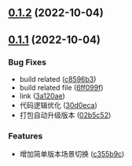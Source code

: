 ## [0.1.2](https://github.com/LanHao0/myArtWorksIn3D/compare/v0.1.1...v0.1.2) (2022-10-04)



## [0.1.1](https://github.com/LanHao0/myArtWorksIn3D/compare/3a120ae6d34d20687ab7041539dece9d98147d2b...v0.1.1) (2022-10-04)


### Bug Fixes

* build related ([c8596b3](https://github.com/LanHao0/myArtWorksIn3D/commit/c8596b3c307301b14b03d2fb9ce016d097f4cf5a))
* build related file ([6ff099f](https://github.com/LanHao0/myArtWorksIn3D/commit/6ff099f8617d1895e167f3abaca2b216ab4e5c4d))
* link ([3a120ae](https://github.com/LanHao0/myArtWorksIn3D/commit/3a120ae6d34d20687ab7041539dece9d98147d2b))
* 代码逻辑优化 ([30d0eca](https://github.com/LanHao0/myArtWorksIn3D/commit/30d0eca3730b95c96b46a0496709aa2e7bf4af46))
* 打包自动升级版本 ([02b5c52](https://github.com/LanHao0/myArtWorksIn3D/commit/02b5c52615958e1a73f29ed01e3bd5417c3d332f))


### Features

* 增加简单版本场景切换 ([c355b9c](https://github.com/LanHao0/myArtWorksIn3D/commit/c355b9cdf17c3f4d98d83f08f49bc06b9e019a1b))



